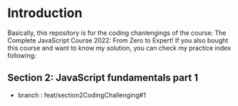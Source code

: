 # Introduction 

Basically, this repository is for the coding chanlengings of the course: The Complete JavaScript Course 2022: From Zero to Expert! If you also bought this course and want to know my solution, you can check my practice index following: 

## Section 2: JavaScript fundamentals part 1
 * branch : feat/section2CodingChallenging#1

